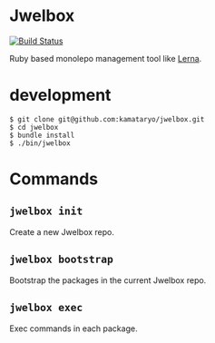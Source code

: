 # Jwelbox
[![Build Status](https://travis-ci.org/kamataryo/jwelbox.svg?branch=master)](https://travis-ci.org/kamataryo/jwelbox)

Ruby based monolepo management tool like [Lerna](https://lernajs.io/).

# development

```shell
$ git clone git@github.com:kamataryo/jwelbox.git
$ cd jwelbox
$ bundle install
$ ./bin/jwelbox
```

# Commands

## `jwelbox init`

Create a new Jwelbox repo.

## `jwelbox bootstrap`

Bootstrap the packages in the current Jwelbox repo.

## `jwelbox exec`

Exec commands in each package.
